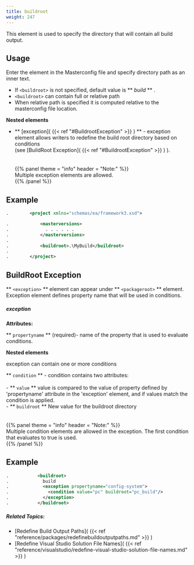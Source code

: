 ```yaml
---
title: buildroot
weight: 247
---
```


This element is used to specify the directory that will contain all build output.

<a name="Usage"></a>
## Usage ##

Enter the element in the Masterconfig file and specify directory path as an inner text.

 - If `<buildroot>`  is not specified, default value is  ** *build* ** .
 - `<buildroot>` can contain full or relative path
 - When relative path is specified it is computed relative to the masterconfig file location.

 **Nested elements** 

 - ** [exception]( {{< ref "#BuildrootException" >}} ) ** - exception element allows writers to redefine the build root directory based on conditions<br>(see [BuildRoot Exception]( {{< ref "#BuildrootException" >}} ) ).<br><br><br>{{% panel theme = "info" header = "Note:" %}}<br>Multiple exception elements are allowed.<br>{{% /panel %}}

## Example ##


```xml
.        <project xmlns="schemas/ea/framework3.xsd">

.            <masterversions>
.              . . . . . .
.            </masterversions>
.
.            <buildroot>.\MyBuild</buildroot>
.
.        </project>
```
<a name="BuildrootException"></a>
## BuildRoot Exception ##

 ** `<exception>` **  element can appear under  ** `<packageroot>` ** element.
Exception element defines property name that will be used in conditions.

##### exception #####
 **Attributes:** 

   ** `propertyname` ** (required)- name of the property that is used to evaluate conditions.

 **Nested elements** 

exception can contain one or more conditions

   ** `condition` ** - condition contains two attributes:<br><br>  - ** `value` ** value is compared to the value of property defined by &#39;propertyname&#39; attribute in the &#39;exception&#39; element, and if values match the condition is applied.<br>  - ** `buildroot` ** New value for the buildroot directory<br><br><br>{{% panel theme = "info" header = "Note:" %}}<br>Multiple condition elements are allowed in the exception. The first condition that evaluates to true is used.<br>{{% /panel %}}

## Example ##


```xml
.           <buildroot>
.             build
.             <exception propertyname="config-system">
.               <condition value="pc" buildroot="pc_build"/>
.             </exception>
.           </buildroot>
```

##### Related Topics: #####
-  [Redefine Build Output Paths]( {{< ref "reference/packages/redefinebuildoutputpaths.md" >}} ) 
-  [Redefine Visual Studio Solution File Names]( {{< ref "reference/visualstudio/redefine-visual-studio-solution-file-names.md" >}} ) 
